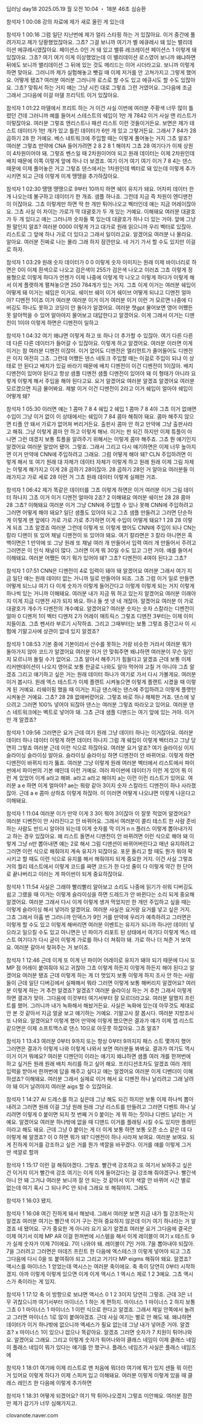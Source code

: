 딥러닝 day18
2025.05.19 월 오전 10:04 ・ 18분 46초
심승환


참석자 1 00:08
강의 자료에 제가 새로 올린 게 있는데

참석자 1 00:16
그럼 일단 지난번에 제가 얼리 스타핑 하는 거 있잖아요.
이거 중간에 풀려가지고 제가 당황했었잖아요. 그쵸?
그걸 보니까 여기가 벨 에큐레시 돼 있는 밸리데이션 에큐레시였잖아요.
페이션스 0인 거 돼 있고 밸류 레크레이션 페이션스 1 이렇게 돼 있잖아요.
그쵸? 여기 여기 이게 이상했었는데 이 밸리데이션 로스였어 보니까 왜냐하면 뒤에도 보니까 밸리데이션 그 뒤에 있는 것도 메리드는 이어 시더라고요.
보니까 이렇게 하면 맞아요. 그러니까 제가 실험해놓고 뺏길 때 이제 저거를 안 고쳐가지고 그렇게 했어요.
어떻게 됐죠? 여러분 여러분 그러니까 로스로 할 수도 있고 에큐시도 할 수도 있잖아요.
그쵸? 맞춰서 하는 거지 얘는 그냥 시킨 대로 그렇죠 그런 거였어요.
그다음에 조금 그래서 그다음에 이걸 마델 프리딕트 이거 있잖아요.

참석자 1 01:22
마델에서 프리트 하는 거 이건 사실 이번에 여러분 주황색 너무 많이 틀렸던 건데 그러니까 예를 들어서 스테스트의 쉐입이 1만 개 7842 이거 사실 앤 리스트가 이렇잖아요.
여러분 그렇죠 엔리스트나 패션 리스트 이런 것들이거든요.
보면은 제가 테스트 데이터가 1만 개가 있고 틀린 데이터가 6만 개 있고 그렇거든요.
그래서 7 84가 28 곱하기 28 한 거예요. 베스 네트워크에 주입할 때는 이렇게 풀어놓는 거지 그쵸 알죠?
여러분 그렇죠 만약에 CNA 들어가려면 2 8 2 8 1 해야지 그쵸 28 여기다가 이제 상원이 4차원이어야 돼.
그렇죠 벤스일 때 2차원이어야 되고 원래 데이터는 이제 2차원인데 배치 때문에 이쪽 이렇게 앞에 하나 더 보겠죠.
여기 이거 여기 여기 이거 7 8 4는 댄스 때문에 이제 풀어놓은 거고 그렇죠 댄스에서는 1차원인데 벡터로 돼 있는데 이렇게 추가 시키면 되고 근데 이렇게 이게 땡땡을 추가하잖아요.

참석자 1 02:30
땡땡 땡땡으로 9부터 10까지 하면 쉐이 유지가 돼요.
어차피 데이터 한 개 나오는데 불구하고 데이터가 한 개죠.
샘플 하나죠. 그런데 지금 즉 차원이 엔디맨전이 이잖아요.
그쵸 이렇게만 하면 딱 한 개만 튀어나오고 벡터인데 얘는 지금 어레이잖아요.
그쵸 사실 이 차이는 가로가 딱 대괄호가 두 개 있는 거예요.
이해돼요 여러분 대괄호가 두 개 있다고 얘는 그러니까 숫자들 쭉 있는데 대괄호가 하나 더 있는 거야.
앞에 그냥 뭔 말인지 알죠? 여러분 0000 이렇게 가고 대가로 원래 읽으니까 우리 벡터로 있잖아.
리스트로 그 앞에 하나 가로 더 있다고 그래서 일이라고요.
알겠어요 여러분 나 몰라요. 알아요. 여러분 진짜로 나는 몰라 그래 하지 잠깐만요.
네 거기 가서 할 수도 있지만 이걸로 하자.

참석자 1 03:29
원래 숫자 데이터가 0 0 이렇게 숫자 이미지는 원래 이제 바이너리로 하면은 0이 이제 흰색으로 나오고 검은색이 255가 검은색 나오고 이러죠 그쵸 이렇게 정용형으로 이렇게 하다가 언젠가 이제 나중에 이렇게 막 나오고 이렇게 하다가 이렇게 해서 이게 플랫하게 펼쳐놓으면 250 784개가 있는 거지.
그쵸 이게 이거는 여러분 쉐입이 어떻게 돼 이거는 쉐입은 이거요.
쉐이브 쉐이 이거 쉐이브 어떻게 되냐고 디멘전 얼마야?
디멘전 1이죠 이거 여러분 여러분 이거 이거 여러분 이거 이런 거 모르면 나중에 디버깅도 하나도 못하고 코딩이 안 돌아가 알겠어요.
여러분 챗gpt 물어보면 영어 어쨌든 못 알아먹을 수 있어 알아야지 물어보고 대답한다고 알겠어요.
이게 그래서 이거는 디멘전이 1이야 이렇게 하면은 디멘전이 일하고

참석자 1 04:32
여기 왜냐면 이렇게 하고 또 하나 더 추가할 수 있잖아.
여기 다른 다른 데 다른 다른 데이터가 들어갈 수 있잖아요.
이렇게 하고 알겠어요. 여러분 이러면 이게 이거는 참 여러분 디멘전 이잖아.
이거 없어도 디멘전은 엘리먼트가 줄어들어도 디멘전은 이지 여전히 그쵸.
그런데 어쨌든 덴스 네토크 주입할 때는 이걸로 주입이 되냐 이 상태로 안 된다고 배치가 있길 바라기 때문에 배치 디멘전이 이건 디벤전이 1이잖아.
배치 디멘전이 있어야 된다고 항상 샘플 디멘전 샘플 디멘전이 있어야 돼 이 형태가 아니라 요렇게 이렇게 해서 주입을 해야 된다고요.
요거 알겠어요 여러분 알겠죠 알겠어요 여러분 모르겠으면 지금 물어봐요.
제발 이거 이건 디멘전이 2라고 이거 쉐입이 얼마야 쉐입이 어떻게 돼?

참석자 1 05:30
이러면 얘는 1 콤마 7 8 4 쉐입 2 쉐입 1 콤마 7 8 4야 그쵸 이거 없애면 수입이 그냥 이거 없이 이 상태에서는 쉐입이 7 84 콤마 해줘야 돼요.
콤마 해주지 않으면 티플 안 돼서 가로가 없어져 버리거든요.
출판사 콤마 안 하고 만약에 그냥 출판사라고 해줘.
그냥 이렇게 콤마 안 하고 이렇게 해놔. 이거는 판 되긴 하지만 이제 튜플이 아니면 그런 데겠지 보통 튜플을 알려주기 위해서는 이렇게 콤마 해주죠.
그쵸 뭔 얘기인지 알겠어요 여러분 알았어 됐어. 그렇죠.
그래서 그리고 다시 얘기하면은 이제 너무 높아지면 이거 만약에 CNN에 주입하려고 그래요.
그럼 어떻게 해야 돼? CLN 주입하려면 이렇게 해서 또 여기 원래 대 자체가 데이터 자체가 이렇게 하고 원래 원래 이제 그림 자체는 이렇게 해가지고 이게 28 곱하기 28이잖아.
28 곱하기 28인 거 알아요 여러분들 이래가지고 가로 세로 28 이런 거 그쵸 원래 데이터 이렇게 실패한 거죠.

참석자 1 06:42
제가 똑같은 데이터를 그쵸 이렇게 하면은 이거 여러분 이거 그림 데이터 하나지 그쵸 이거 이거 디멘전 얼마야 2죠?
2 이해돼요 여러분 쉐이브 28 28 콤마 28 그쵸?
이해돼요 여러분 이거 그냥 CNN에 주입할 수 있나 못해 CNN에 주입하려고 그러면 어떻게 해야 돼요?
일단 샘플도 있어야 되고 그쵸 샘플 만들려고 그러면 단순하게 이렇게 맨 앞에다 가로 가로 가로 추가하면 이게 수입이 어떻게 돼요?
1 28 28 이렇게 되죠 그쵸 알겠죠 여러분 그런데 이렇게 또 이렇게 했어도 CNN에 주입이 되나 CN는 칼라 디맨이 또 있어 채널 디맨전이 또 있어야 돼요.
여기 칼라면은 3 칼라 아니면은 흑백이면은 1 만약에 또 그냥 원래 또 채널 여러 개 만들어서 입력 여러 개 만들어서 주려고 그러면은 이 인식 채널이 많다.
그러면 이게 뭐 30일 수도 있고 그런 거야. 예를 들어서 이해돼요.
여러분 어쨌든 여기 뭐가 있어야 돼? 그쵸? 디멘전이 4여야 된다고 그쵸?

참석자 1 07:51
CNN은 디멘전이 4로 입력이 돼야 돼 알겠어요 여러분 그래서 여기 지금 일단 얘는 원래 데이터 없는 거니까 일로 만들어야 되죠.
그쵸 그럼 이거 일로 만들면 어떻게 되느냐 여기 다 이게 숫자가 이렇게 들어간다고 이렇게 이렇게 되는 거지 이렇게 하나씩 있는 거니까 이해돼요.
여러분 내가 지금 뭐 하고 있는지 알겠어요 여러분 이래야지 이게 지금 디맨전 샤가 되지 봐요.
하나 둘 셋 넷 네 개잖아. 알겠어요 여러분 이 가로 대괄호가 개수가 디멘전의 개수예요.
알겠어요? 여러분 숫자는 숫자 스칼라는 디멘전이 얼마 0 디멘저 1이 벡터 디멘저 2가 어레이 매트릭스 그렇죠 디멘전 3부터는 이제 이미지들이죠.
그쵸 펜서라 부르기 시작하죠. 그리고 그때부터는 보통 그렇죠 중간고사 이 시험에 기말고사에 상관이 없네 있지 알겠죠?

참석자 1 08:53
기본 중에 기본이라서 산수를 못하는 거랑 비슷한 거라서 여러분 뭐가 돌아가지 않아 코드가 알겠어요 여러분 이거 안 맞춰주면 왜냐하면 여러분이 무슨 일인지 모르니까 돌릴 수가 없어요.
그쵸 알아서 해주기가 힘들다고 알겠죠 근데 보통 이제 리커맨데이션이 나오지 영어로 보통 한글로 나와도 알아 먹어야 고칠 거 아니야 그쵸 알겠죠 그리고 얘기하고 싶은 거는 원래 데이터 하나가 여기로 가서 다시 가볼게요.
여러분 이거 봅시다. 원래 엑스 테스트가 이제 플랜트 시켜놓으면 이렇게 플랜트 시켰을 때 이렇게 된 거예요.
리쉐이핑 했을 때 이거는 지금 댄스에는 댄스에 주입하려고 이렇게 플랫턴 시켜놓은 거예요.
그쵸? 28 28 없애버렸어요. 그렇죠 바로 하나 해체한 거죠.
댄스에 넣으려고 그러면 100% 넣어야 되잖아 댄스는 여러분 그렇죠 따라오고 있어요.
여러분 댄스 네트워크에는 벡트로 넣어야 돼. 그쵸 근데 샘플 디맨드는 여기 앞에 있는 거야.
이거 만 개 알겠죠?

참석자 1 09:56
그러면은 요거 근데 여기 원래 그냥 데이터 하나는 이거잖아요.
여러분 데이터 하나 데이터 이렇게 하면 데이터 하나지 그럼 걔 쉐입이 이렇게 벡터라고 그냥 당연히 그렇죠 여러분 근데 이런 식으로 하잖아요.
여러분 요거 알죠? 여기 슬라이싱 이지 슬라이싱 슬라이싱 알아요.
슬라이싱 슬라이싱 하면 디멘전이 안 바뀌어요. 이렇게 하면 디멘전이 바뀌지 타가 뚫죠.
여러분 그냥 이렇게 원래 여러분 벡터에서 리스트에서 파이썬에서 파이썬의 기본 얘인데 이런 거예요.
여러 파이썬에 데이터가 이런 게 있어 뭐 이런 게 있었어 이게 a라고 해봐.
a라고 a라고 해야지 a는 이런 이런 리스트가 있어요.
여러분 a e 하면 이게 얼마야? ae는 뭐랑 같아 3이지 숫자 스칼라드 디멘전이 하나 사라졌잖아.
근데 a e 콤마 상하죠 이렇게 하잖아. 이 이러면 어떻게 나오냐면 이렇게 나온다고 이해돼요.

참석자 1 11:04
여러분 이가 만약 이게 3 3이 뭐야 3이잖아 이 잘못 적었어 알겠어요?
여러분 디벤전이 안 사라진다고 안 바뀌어요. 그래서 여러분이 콜리 테스트 한 사람 준비하는 사람도 반드시 알아야 되는데 이게 숫자를 막 이거 n n 플러스 이렇게 뽑아내가지고 하는 경우 있잖아요.
왜 리스트 돌면서 디맨전이 안 바뀌려면 이런 식으로 해야 돼 이렇게 그냥 n만 뽑아내면 얘는 2로 해서 그럼 디맨션이 바뀌어버린다고 매년 유지하려고 그러면 이런 식으로 해줘야지 계속 유지가 되잖아요.
포문 돌리고 할 때도 뭔가 뭐야 팍 시키고 할 때도 이런 식으로 유지를 해서 해줘야지 되게 중요한 거지.
이건 사실 그렇죠 거의 퀄리 테스트에서 이렇게 코드를 짜면 코드가 한 다섯 줄이 다 이렇게 약간 한 단어로 끝나버리고 이러는 게 파이썬이 되게 중요하잖아요.

참석자 1 11:54
사실은 그래야 빨리빨리 알아보고 소리도 나중에 읽기가 쉬워 디버깅도 쉽고 그랬을 때 이거는 이렇게 슬라이싱을 하면 드레드가 안 바뀐다는 소리 되게 중요해 알겠어요.
여러분 그래서 다시 이게 이렇게 생겨 먹었지만 한 개만 주입하고 싶을 때는 이렇게 슬라이싱 해서 넣어라 알겠어요.
여러분 사실은 요거랑 요거를 넣고 싶은 거지. 그쵸 그래서 아홉 번 그러니까 인덱스가 9인 거를 만약에 우리가 예측하려고 그러면은 이렇게 할 수도 있고 이렇게 해버리면 여러분 이벤트는 유지가 되니까 하나만 데이터 넣으라고 일으킬 수도 있고 아니면은 넌 파이가 리포트 된 상태에서 여기다 이렇게 엑스 테스트 여기다가 다시 굳이 이렇게 가로를 하나 더 쳐줘야 돼.
가로 하나 더 쳐준 거 보여요. 여러분 갈아서 젖혀주는 거 보이죠.

참석자 1 12:46
근데 이게 또 이게 넌 파이어 어레이로 유지가 돼야 되기 때문에 다시 또 MP 점 어레이 붙여줘야 되고 귀찮아 그쵸 이렇게 하든지 이렇게 하든지 해야 된다고 알겠어요 여러분 됐죠 근데 이렇게 하는 게 더 멋있지 보통 이렇게 하지 조사 안 하는 사람들이 근데 일단 디버깅에서 실패해서 뭐라 그러면 이렇게 보통 해버리지 알겠어요?
여러분 이렇게 하는 거 추천 알겠죠? 알겠죠? 여러분 슬라이싱 하는 거 추천 그래서 이렇게 하면 결과가 맞아.
그다음에 이것부터 여기서부터 잘 모르더라고요.
여러분 말했지 프린트를 했어. 그러니까 내가 녹화해서 해놨거든요.
사실은 녹화에 있는데 아무것도 제대로 안 본 것 같아서 지금 얼굴 보고 얘기하는 거예요.
기말고사 잘 봅시다. 여러분 지방조사 또 나와요.
알겠어요? 이렇게 했어 만약에 이렇게 했으면은 결과가 얘가 이제 앱 리스트 같으면은 이제 소프트맥스로 댄스 10으로 아웃풋 하잖아요.
그쵸 알죠?

참석자 1 13:43
여러분 0부터 9까지 또는 항상 0부터 9까지지 패스 스트 몇까지 했어 그러면은 결과가 이렇게 나와 이렇게 나와서 보면 여러분들 봐봐요.
결과가 여기도 역시 이거 이거 뭐예요? 여러분 디멘던이 이라는 얘기지 왜냐하면 샘플 여러 개를 한꺼번에 하고 싶거든 원래 원래 배치 처리를 하고 싶어 해요.
프리디션조차도 알겠죠 여러 개의 입력을 받아서 한꺼번에 답을 해주고 싶다고 얘는 알겠어요 여러분 이게 디벤더이 이해 하셨죠?
이해돼요. 여러분 그래서 실제로 이거 해서 요 디멘전 하나 날리려고 그래 날려야 돼 이거 날려야지 여러분 aigs 할 수 있잖아요.

참석자 1 14:27
AI 드레스를 하고 싶은데 그냥 해도 되긴 하지만 보통 이제 하나씩 뽑아내려고 그러면 원래 이걸 그냥 원래 원래 그냥 리스트를 만들려고 그러면 디벤트 하나 날리려면 이렇게 0 붙이면 되지 첫 번째 거 0 붙이는 게 뭐 하는 짓이냐 디맨드 날리는 거예요.
알겠어요 여러분 하나밖에 없을 때 디맨드 이거를 플래팅 시킬 수도 있지만 플래틴이라고 해도 돼요.
근데 그냥 0 붙이는 게 더 이게 보통 하면 보통 오픈 소스 같은 데 다 이렇게 해 알겠죠?
이 0 하면 뭐가 돼? 디멘전이 하나 사라져 보여요.
여러분 보여요. 되게 진하게 이거를 강조하고 싶은 거를 뭔가 색깔을 바꾸겠다.
이거를 얘를 이렇게 그거 딴 색깔로 할까

참석자 1 15:17
이런 걸 해줘야겠다. 그렇죠. 빨간색 강조하고 또 여기서 보여주고 싶은 건 이거지 이거 빨간색 강조 여기는 이게 이게 들어갔다는 걸 강조해 줘야겠구나.
빨간색 아니 안 돼 그거냐 여러분 보니까 잘 안 되는 것 같아서 이거 색깔 안 바뀌어 시간 별로 없는데 여기 혹시 그 되나 PC 안 되네 그래요 또 해줘야지.
그래도

참석자 1 16:03
됐지.

참석자 1 16:08
여긴 진하게 돼서 해놨네. 그래서 여러분 보면 지금 내가 뭘 강조하는지 알겠죠 여러분 여기는 빨간색 이거 구는 전혀 중요하지 않은데 이거 여기 하나라는 거 알겠죠 네 됐어요.
구가 중요한 게 아니라 요기 요기 알겠죠 여러분 요거 그다음에 결국은 이제 여기서 이제 MP AR 이걸 한꺼번에 시스템을 해서 이게 레이블이 여기 x 테스트 9가 실제 숫자가 이제 7이에요.
7이 나와야 돼. 레이블이 7인 거야. 7을 뽑아내야 되잖아.
7을 그러려고 그러면은 마데즈 프린트 한 다음에 엑스테스크 이렇게 넣어야 되고 그쵸 그다음에 다시 0을 또 붙여줘야 되고 그리고 거기다 MP eigms 해줘야 돼요.
알겠죠? 액시스를 마이너스 1 얻었는데 액시스는 여러분 축이에요.
축 축이 당연히 0부터 시작하겠지. 아까 이렇게 이렇게 있으면 이게 이게 액시스 1 엑시스 제로 1 2 3예요.
그쵸 액시스가 축이라는 게 있지.

참석자 1 17:12
축 이 방향으로 보냐면 액시스 0 1 2 3이지 당연히 그렇죠.
근데 3은 너무 귀찮으니까 여기서부터 마이너스 1 하는 게 편하지.
마이너스 1 마이너스 2 하지 보통 그쵸 0 1 마이너스 1 마이너스 1 이런 식으로 한다고 알겠죠.
그래서 제일 안쪽에서 놀려고 그러면 마이너스 1로 많이 붙여야겠죠.
근데 사실 여기는 별로 안 해도 돼. 왜냐하면 데이터가 이거 하나밖에 없으니까 엑세스가 필요 없는데 그냥 내가 넣어준 거야.
알겠죠? x 마이너스 1이 있으나 없으나 똑같아요.
알겠죠 그러면 숫자가 7 치원이 튀어나와요. 알겠어요 그래요.
그리고 이렇게 숫자가 튀어나와야 클래스 네임이 이제 클래스 네임이 플래스 네임이 뭐가 있다는 얘기를 안 했구나.
플래스 네임즈가 사실은 플래스 네임즈에

참석자 1 18:01
여기에 이제 리스트로 맨 처음에 뭐더라 여기에 뭐가 있지 샌들 뭐 이런 거 있어요 이렇게 하다가 이제 스피커 입고 이해돼요.
여러분 이렇게 이렇게 있을 때 클래스 레인즈 한 다음에 이렇게 추가하면

참석자 1 18:31
어떻게 되겠어요? 여기 딱 튀어나오겠지 그렇죠 미안해요.
여러분 잠깐만 제가 감기가 너무 심해가지고.


clovanote.naver.com